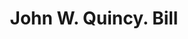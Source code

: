 ---
doi: 10.7916/D8KP9D7Q
date_other: '1850'
date_other_textual: 1850-1859
form: printed ephemera
genre:
- Invoices
name:
- John W. Quincy
object_in_context_url: https://biggert.cul.columbia.edu/items/view/ave_biggert_01036
subject_hierarchical_geographic:
- New York, New York, United States
subject_name:
- John W. Quincy
title: John W. Quincy. Bill
sort_title: John W. Quincy. Bill
call_number: ave_biggert_01036
coordinates:
- 40.71277777777778,-74.00583333333333
pid: ave_biggert_01036
identifiers: ave_biggert_01036
canvas_id: ldpd:396304
permalink: "/items/ave_biggert_01036/"
layout: iiif-image-page
---